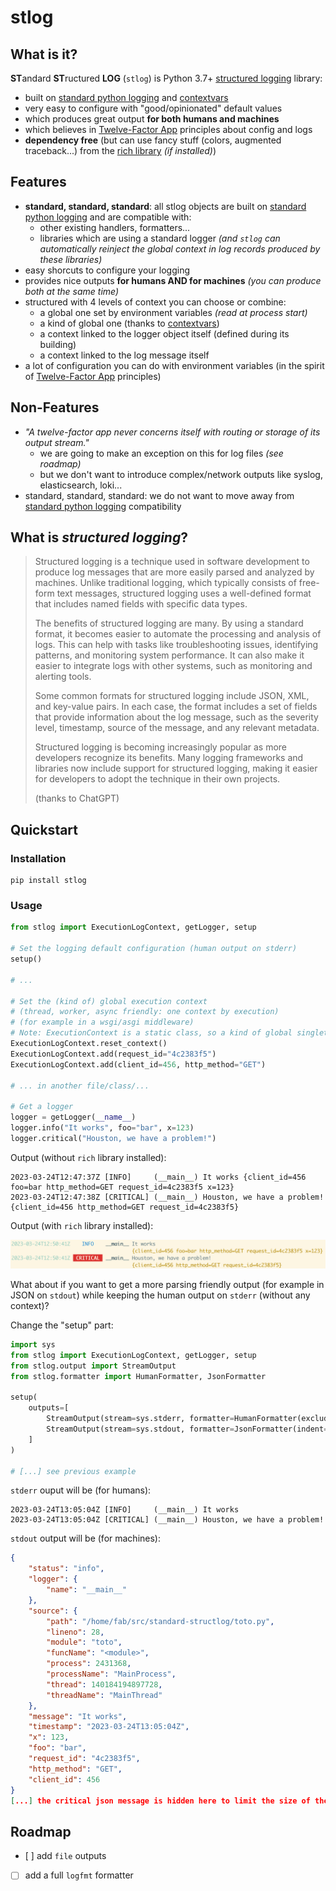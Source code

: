 
<!-- WARNING: generated from README.md.j2, do not modify this file manually but modify README.md.j2 instead
     and execute 'poetry run poe make_readme' to regenerate this README.md file -->

# stlog

<!--intro-start-->

## What is it?

**ST**andard **ST**ructured **LOG** (`stlog`) is Python 3.7+ [structured logging](#structured) library:

- built on [standard python logging](https://docs.python.org/3/library/logging.html) and [contextvars](https://docs.python.org/3/library/contextvars.html)
- very easy to configure with "good/opinionated" default values
- which produces great output **for both humans and machines**
- which believes in [Twelve-Factor App](https://12factor.net/) principles about config and logs
- **dependency free** (but can use fancy stuff (colors, augmented traceback...) from the [rich library](https://github.com/Textualize/rich) *(if installed)*)

## Features

- **standard, standard, standard**: all stlog objects are built on [standard python logging](https://docs.python.org/3/library/logging.html) and are compatible with:
    - other existing handlers, formatters...
    - libraries which are using a standard logger *(and `stlog` can automatically reinject the global context in log records produced by these libraries)*
- easy shorcuts to configure your logging
- provides nice outputs **for humans AND for machines** *(you can produce both at the same time)*
- structured with 4 levels of context you can choose or combine:
    - a global one set by environment variables *(read at process start)*
    - a kind of global one (thanks to [contextvars](https://docs.python.org/3/library/contextvars.html))
    - a context linked to the logger object itself (defined during its building)
    - a context linked to the log message itself
- a lot of configuration you can do with environment variables (in the spirit of [Twelve-Factor App](https://12factor.net/) principles)

## Non-Features

- *"A twelve-factor app never concerns itself with routing or storage of its output stream."*
    - we are going to make an exception on this for log files *(see roadmap)*
    - but we don't want to introduce complex/network outputs like syslog, elasticsearch, loki...
- standard, standard, standard: we do not want to move away from [standard python logging](https://docs.python.org/3/library/logging.html) compatibility 

## <a name="structured"></a> What is *structured logging*?

> Structured logging is a technique used in software development to produce log messages that are more easily parsed and analyzed by machines. 
> Unlike traditional logging, which typically consists of free-form text messages, structured logging uses a well-defined format that includes
> named fields with specific data types.
> 
> The benefits of structured logging are many. By using a standard format, it becomes easier to automate the processing and analysis of logs.
> This can help with tasks like troubleshooting issues, identifying patterns, and monitoring system performance. It can also make it easier
> to integrate logs with other systems, such as monitoring and alerting tools.
> 
> Some common formats for structured logging include JSON, XML, and key-value pairs. In each case, the format includes a set of fields that provide information about the log message, such as the severity level, timestamp, source of the message, and any relevant metadata.
> 
> Structured logging is becoming increasingly popular as more developers recognize its benefits. Many logging frameworks and libraries now include support for structured logging, making it easier for developers to adopt the technique in their own projects.
>
> (thanks to ChatGPT)

<!--intro-end-->

## Quickstart

<!--quickstart-start-->

### Installation

```
pip install stlog
```

### Usage

```python
from stlog import ExecutionLogContext, getLogger, setup

# Set the logging default configuration (human output on stderr)
setup()

# ...

# Set the (kind of) global execution context
# (thread, worker, async friendly: one context by execution)
# (for example in a wsgi/asgi middleware)
# Note: ExecutionContext is a static class, so a kind of global singleton
ExecutionLogContext.reset_context()
ExecutionLogContext.add(request_id="4c2383f5")
ExecutionLogContext.add(client_id=456, http_method="GET")

# ... in another file/class/...

# Get a logger
logger = getLogger(__name__)
logger.info("It works", foo="bar", x=123)
logger.critical("Houston, we have a problem!")
```

Output (without `rich` library installed):

```
2023-03-24T12:47:37Z [INFO]     (__main__) It works {client_id=456 foo=bar http_method=GET request_id=4c2383f5 x=123}
2023-03-24T12:47:38Z [CRITICAL] (__main__) Houston, we have a problem! {client_id=456 http_method=GET request_id=4c2383f5}
```

Output (with `rich` library installed):

![richoutput](docs/img/rich1.png)

What about if you want to get a more parsing friendly output (for example in JSON on `stdout`) while keeping the human output on `stderr` (without any context)?

Change the "setup" part:

```python
import sys
from stlog import ExecutionLogContext, getLogger, setup
from stlog.output import StreamOutput
from stlog.formatter import HumanFormatter, JsonFormatter

setup(
    outputs=[
        StreamOutput(stream=sys.stderr, formatter=HumanFormatter(exclude_extras_keys_fnmatchs=["*"])),
        StreamOutput(stream=sys.stdout, formatter=JsonFormatter(indent=4))
    ]
)

# [...] see previous example
```

`stderr` ouput will be (for humans): 

```
2023-03-24T13:05:04Z [INFO]     (__main__) It works
2023-03-24T13:05:04Z [CRITICAL] (__main__) Houston, we have a problem!
```

`stdout` output will be (for machines):

```json
{
    "status": "info",
    "logger": {
        "name": "__main__"
    },
    "source": {
        "path": "/home/fab/src/standard-structlog/toto.py",
        "lineno": 28,
        "module": "toto",
        "funcName": "<module>",
        "process": 2431368,
        "processName": "MainProcess",
        "thread": 140184194897728,
        "threadName": "MainThread"
    },
    "message": "It works",
    "timestamp": "2023-03-24T13:05:04Z",
    "x": 123,
    "foo": "bar",
    "request_id": "4c2383f5",
    "http_method": "GET",
    "client_id": 456
}
[...] the critical json message is hidden here to limit the size of the output
```

<!--quickstart-end-->

## Roadmap

- [ ] add `file` outputs
- [ ] add a full `logfmt` formatter
